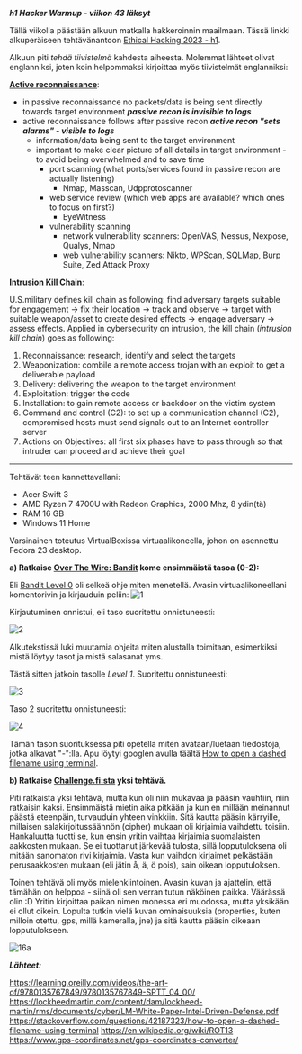 ***h1 Hacker Warmup - viikon 43 läksyt***

Tällä viikolla päästään alkuun matkalla hakkeroinnin maailmaan. Tässä linkki alkuperäiseen tehtävänantoon <a href="https://terokarvinen.com/2023/eettinen-hakkerointi-2023/#h1-hacker-warmup">Ethical Hacking 2023 - h1</a>.

Alkuun piti *tehdä tiivistelmä* kahdesta aiheesta. Molemmat lähteet olivat englanniksi, joten koin helpommaksi kirjoittaa myös tiivistelmät englanniksi:

**<a href="https://learning.oreilly.com/videos/the-art-of/9780135767849/9780135767849-SPTT_04_00/">Active reconnaissance</a>**:
- in passive reconnaissance no packets/data is being sent directly towards target environment ***passive recon is invisible to logs***
- active reconnaissance follows after passive recon ***active recon "sets alarms" - visible to logs***
  - information/data being sent to the target environment
  - important to make clear picture of all details in target environment - to avoid being overwhelmed and to save time
    - port scanning (what ports/services found in passive recon are actually listening)
      - Nmap, Masscan, Udpprotoscanner
    - web service review (which web apps are available? which ones to focus on first?)
      - EyeWitness
    - vulnerability scanning
      - network vulnerability scanners: OpenVAS, Nessus, Nexpose, Qualys, Nmap
      - web vulnerability scanners: Nikto, WPScan, SQLMap, Burp Suite, Zed Attack Proxy

 **<a href="https://lockheedmartin.com/content/dam/lockheed-martin/rms/documents/cyber/LM-White-Paper-Intel-Driven-Defense.pdf">Intrusion Kill Chain</a>**:
 
U.S.military defines kill chain as following: find adversary targets suitable for engagement -> fix their location -> track and observe -> target with suitable weapon/asset to create desired effects -> engage adversary -> assess effects.
Applied in cybersecurity on intrusion, the kill chain (*intrusion kill chain*) goes as following:
1. Reconnaissance: research, identify and select the targets
2. Weaponization: combile a remote access trojan with an exploit to get a deliverable payload
3. Delivery: delivering the weapon to the target environment
4. Exploitation: trigger the code
5. Installation: to gain remote access or backdoor on the victim system
6. Command and control (C2): to set up a communication channel (C2), compromised hosts must send signals out to an Internet controller server
7. Actions on Objectives: all first six phases have to pass through so that intruder can proceed and achieve their goal

______________________________________________________________

Tehtävät teen kannettavallani:
- Acer Swift 3
- AMD Ryzen 7 4700U with Radeon Graphics, 2000 Mhz, 8 ydin(tä)
- RAM 16 GB
- Windows 11 Home

Varsinainen toteutus VirtualBoxissa virtuaalikoneella, johon on asennettu Fedora 23 desktop.

**a) Ratkaise <a href="https://overthewire.org/wargames/bandit/">Over The Wire: Bandit</a> kome ensimmäistä tasoa (0-2):**

Eli <a href="https://overthewire.org/wargames/bandit/bandit0.html">Bandit Level 0</a> oli selkeä ohje miten menetellä. Avasin virtuaalikoneellani komentorivin ja kirjauduin peliin:
![1](https://github.com/JanaHalt/Ethical-Hacking-2023/assets/78509164/fcfb0ad8-dae8-46c2-af07-f865dc75f5f0)

Kirjautuminen onnistui, eli taso suoritettu onnistuneesti:

![2](https://github.com/JanaHalt/Ethical-Hacking-2023/assets/78509164/5f8a261a-121e-4240-8819-4cc457846ce6)

Alkutekstissä luki muutamia ohjeita miten alustalla toimitaan, esimerkiksi mistä löytyy tasot ja mistä salasanat yms. 

Tästä sitten jatkoin tasolle *Level 1*. Suoritettu onnistuneesti:

![3](https://github.com/JanaHalt/Ethical-Hacking-2023/assets/78509164/ad69bb3a-9911-401c-b54f-93da855e3072)

Taso 2 suoritettu onnistuneesti:

![4](https://github.com/JanaHalt/Ethical-Hacking-2023/assets/78509164/58afaa16-edab-450a-ae69-80bfd4ed33c3)

Tämän tason suorituksessa piti opetella miten avataan/luetaan tiedostoja, jotka alkavat "-":lla. Apu löytyi googlen avulla täältä <a href="https://stackoverflow.com/questions/42187323/how-to-open-a-dashed-filename-using-terminal">How to open a dashed filename using terminal</a>.

**b) Ratkaise <a href="https://challenge.fi/">Challenge.fi:sta</a> yksi tehtävä.**

Piti ratkaista yksi tehtävä, mutta kun oli niin mukavaa ja pääsin vauhtiin, niin ratkaisin kaksi. Ensimmäistä mietin aika pitkään ja kun en millään meinannut päästä eteenpäin, turvauduin yhteen vinkkiin. Sitä kautta pääsin kärryille, millaisen salakirjoitussäännön (cipher) mukaan oli kirjaimia vaihdettu toisiin. Hankaluutta tuotti se, kun ensin yritin vaihtaa kirjaimia suomalaisten aakkosten mukaan. Se ei tuottanut järkevää tulosta, sillä lopputuloksena oli mitään sanomaton rivi kirjaimia. Vasta kun vaihdon kirjaimet pelkästään perusaakkosten mukaan (eli jätin å, ä, ö pois), sain oikean lopputuloksen.

Toinen tehtävä oli myös mielenkiintoinen. Avasin kuvan ja ajattelin, että tämähän on helppoa - siinä oli sen verran tutun näköinen paikka. Väärässä olin :D Yritin kirjoittaa paikan nimen monessa eri muodossa, mutta yksikään ei ollut oikein. Lopulta tutkin vielä kuvan ominaisuuksia (properties, kuten milloin otettu, gps, millä kameralla, jne) ja sitä kautta pääsin oikeaan lopputulokseen.

![16a](https://github.com/JanaHalt/Ethical-Hacking-2023/assets/78509164/3f379bce-7c56-446a-85e6-3b059dadc306)


***Lähteet:***

https://learning.oreilly.com/videos/the-art-of/9780135767849/9780135767849-SPTT_04_00/ 
https://lockheedmartin.com/content/dam/lockheed-martin/rms/documents/cyber/LM-White-Paper-Intel-Driven-Defense.pdf 
https://stackoverflow.com/questions/42187323/how-to-open-a-dashed-filename-using-terminal
https://en.wikipedia.org/wiki/ROT13 
https://www.gps-coordinates.net/gps-coordinates-converter/


